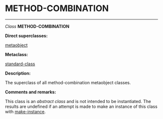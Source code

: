 METHOD-COMBINATION
==================

------------------------------------------------------------------------

*Class* **METHOD-COMBINATION**

**Direct superclasses:**

[metaobject](/docs/meta-object-protocol/class-metaobject)

**Metaclass:**

[standard-class](/docs/meta-object-protocol/class-standard-class)

**Description:**

The superclass of all method-combination metaobject classes.

**Comments and remarks:**

This class is an *abstract class* and is not intended to be instantiated. The results are undefined if an attempt is made to make an instance of this class with [make-instance](/docs/meta-object-protocol/make-instance).
